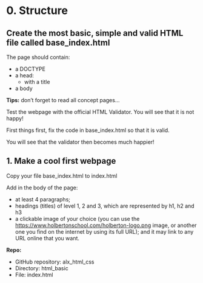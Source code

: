 # 0. Structure

## Create the most basic, simple and valid HTML file called base_index.html

The page should contain:

- a DOCTYPE
- a head:
  - with a title
- a body

**Tips:** don’t forget to read all concept pages…

Test the webpage with the official HTML Validator. You will see that it is not happy!

First things first, fix the code in base_index.html so that it is valid.

You will see that the validator then becomes much happier!

## 1. Make a cool first webpage

Copy your file base_index.html to index.html

Add in the body of the page:

- at least 4 paragraphs;
- headings (titles) of level 1, 2 and 3, which are represented by h1, h2 and h3
- a clickable image of your choice (you can use the <https://www.holbertonschool.com/holberton-logo.png> image, or another one you find on the internet by using its full URL); and it may link to any URL online that you want.

**Repo:**

- GitHub repository: alx_html_css
- Directory: html_basic
- File: index.html
